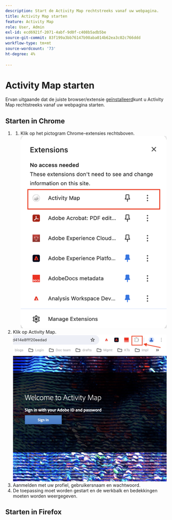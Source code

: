 ```yaml
---
description: Start de Activity Map rechtstreeks vanaf uw webpagina.
title: Activity Map starten
feature: Activity Map
role: User, Admin
exl-id: ecd6921f-2071-4abf-9d0f-c408b5adb5be
source-git-commit: 83f199a3bb76147b98aba014b62ea3c02c766ddd
workflow-type: tm+mt
source-wordcount: '73'
ht-degree: 4%

---
```



# Activity Map starten

Ervan uitgaande dat de juiste browser/extensie [geïnstalleerd](/help/analyze/activity-map/activitymap-getting-started/activitymap-install.md)kunt u Activity Map rechtstreeks vanaf uw webpagina starten.

## Starten in Chrome

1. 
   1. Klik op het pictogram Chrome-extensies rechtsboven.
      ![Activity Map-uitbreiding](assets/chrome2.png)
1. Klik op Activity Map.
   ![Activity Map starten](assets/chrome3.png)
1. Aanmelden met uw profiel, gebruikersnaam en wachtwoord.
1. De toepassing moet worden gestart en de werkbalk en bedekkingen moeten worden weergegeven.

## Starten in Firefox



